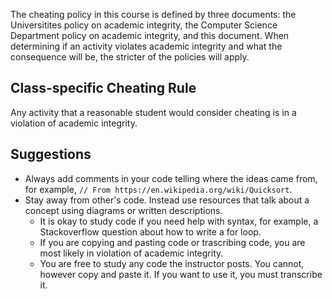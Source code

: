 The cheating policy in this course is defined by three documents: the Universitites policy on academic integrity, the Computer Science Department policy on academic integrity, and this document. When determining if an activity violates academic integrity and what the consequence will be, the stricter of the policies will apply.

 
## Class-specific Cheating Rule

Any activity that a reasonable student would consider cheating is in a violation of academic integrity.

## Suggestions

- Always add comments in your code telling where the ideas came from, for example, `// From https://en.wikipedia.org/wiki/Quicksort`.
- Stay away from other's code. Instead use resources that talk about a concept using diagrams or written descriptions.
  - It is okay to study code if you need help with syntax, for example, a Stackoverflow question about how to write a for loop.
  - If you are copying and pasting code or trascribing code, you are most likely in violation of academic integrity.
  - You are free to study any code the instructor posts. You cannot, however copy and paste it. If you want to use it, you must transcribe it.

